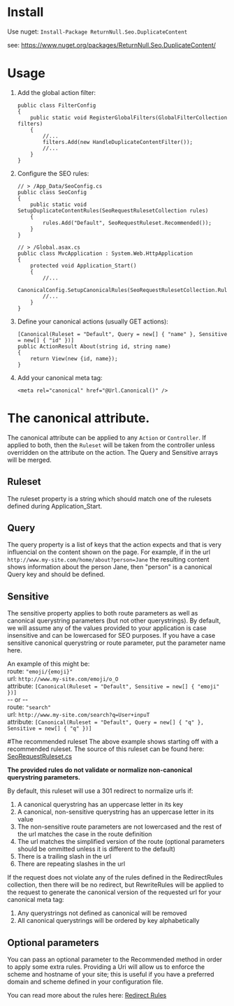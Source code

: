 # Install
Use nuget: `Install-Package ReturnNull.Seo.DuplicateContent`

see: https://www.nuget.org/packages/ReturnNull.Seo.DuplicateContent/

# Usage
1. Add the global action filter:

    ```
    public class FilterConfig
    {
        public static void RegisterGlobalFilters(GlobalFilterCollection filters)
        {
            //...
            filters.Add(new HandleDuplicateContentFilter());
            //...
        }
    }
    ```
2. Configure the SEO rules:

    ```
    // > /App_Data/SeoConfig.cs
    public class SeoConfig
    {
        public static void SetupDuplicateContentRules(SeoRequestRulesetCollection rules)
        {
            rules.Add("Default", SeoRequestRuleset.Recommended());
        }
    }
    
    // > /Global.asax.cs
    public class MvcApplication : System.Web.HttpApplication
    {
        protected void Application_Start()
        {
            //...
            CanonicalConfig.SetupCanonicalRules(SeoRequestRulesetCollection.Rules);
            //...
        }
    }
    ```
3. Define your canonical actions (usually GET actions):

    ```
    [Canonical(Ruleset = "Default", Query = new[] { "name" }, Sensitive = new[] { "id" })]
    public ActionResult About(string id, string name)
    {
        return View(new {id, name});
    }
    ```
4. Add your canonical meta tag:
    ```
    <meta rel="canonical" href="@Url.Canonical()" />
    ```

# The canonical attribute.
The canonical attribute can be applied to any `Action` or `Controller`. If applied to both, then the `Ruleset` will be taken from the controller unless overridden on the attribute on the action. The Query and Sensitive arrays will be merged.

## Ruleset
The ruleset property is a string which should match one of the rulesets defined during Application_Start.

## Query
The query property is a list of keys that the action expects and that is very influencial on the content shown on the page. 
For example, if in the url `http://www.my-site.com/home/about?person=Jane` the resulting content shows information about the person Jane, then "person" is a canonical Query key and should be defined.

## Sensitive
The sensitive property applies to both route parameters as well as canonical querystring parameters (but not other querystrings). By default, we will assume any of the values provided to your application is case insensitive and can be lowercased for SEO purposes. If you have a case sensitive canonical querystring or route parameter, put the parameter name here.

An example of this might be:  
route: `"emoji/{emoji}"`  
url: `http://www.my-site.com/emoji/o_O`  
attribute: `[Canonical(Ruleset = "Default", Sensitive = new[] { "emoji" })]`   
-- or --  
route: `"search"`  
url: `http://www.my-site.com/search?q=User+inpuT`   
attribute: `[Canonical(Ruleset = "Default", Query = new[] { "q" }, Sensitive = new[] { "q" })]`   

#The recommended ruleset
The above example shows starting off with a recommended ruleset. The source of this ruleset can be found here: [SeoRequestRuleset.cs](ReturnNull.CanonicalRoutes/Configuration/SeoRequestRuleset.cs)

**The provided rules do not validate or normalize non-canonical querystring parameters.**

By default, this ruleset will use a 301 redirect to normalize urls if:

1. A canonical querystring has an uppercase letter in its key
2. A canonical, non-sensitive querystring has an uppercase letter in its value
3. The non-sensitive route parameters are not lowercased and the rest of the url matches the case in the route definition
4. The url matches the simplified version of the route (optional parameters should be ommitted unless it is different to the default)
5. There is a trailing slash in the url
6. There are repeating slashes in the url

If the request does not violate any of the rules defined in the RedirectRules collection, then there will be no redirect, but RewriteRules will be applied to the request to generate the canonical version of the requested url for your canonical meta tag:

1. Any querystrings not defined as canonical will be removed
2. All canonical querystrings will be ordered by key alphabetically

## Optional parameters
You can pass an optional parameter to the Recommended method in order to apply some extra rules. 
Providing a Uri will allow us to enforce the scheme and hostname of your site; this is useful if you have a preferred domain and scheme defined in your configuration file.

You can read more about the rules here: [Redirect Rules](rules.md)
